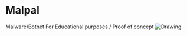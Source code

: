 # Malpal
Malware/Botnet For Educational purposes / Proof of concept 
![Drawing](https://github.com/Hina-kari/Malpal/assets/141752924/da173603-5918-43f2-99c8-6a9c92e67f84)
